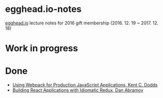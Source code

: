 # egghead.io-notes

[egghead.io](https://egghead.io/) lecture notes for 2016 gift membership (2016. 12. 19 ~ 2017. 12. 18)

# Work in progress

# Done

- [Using Webpack for Production JavaScript Applications, Kent C. Dodds](https://github.com/taehwanno/egghead.io-notes/blob/master/Using-Webpack-for-Production-JavaScript-Applications.md)
- [Building React Applications with Idiomatic Redux, Dan Abramov](https://github.com/taehwanno/egghead.io-notes/blob/master/Building-React-Applications-with-Idiomatic-Redux.md)  